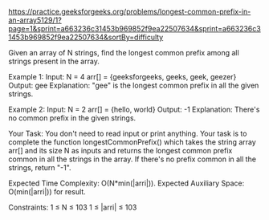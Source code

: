 https://practice.geeksforgeeks.org/problems/longest-common-prefix-in-an-array5129/1?page=1&sprint=a663236c31453b969852f9ea22507634&sprint=a663236c31453b969852f9ea22507634&sortBy=difficulty


Given an array of N strings, find the longest common prefix among all strings present in the array.


Example 1:
Input:
N = 4
arr[] = {geeksforgeeks, geeks, geek,
         geezer}
Output: gee
Explanation: "gee" is the longest common
prefix in all the given strings.

Example 2:
Input: 
N = 2
arr[] = {hello, world}
Output: -1
Explanation: There's no common prefix
in the given strings.

Your Task:
You don't need to read input or print anything. Your task is to complete the function longestCommonPrefix() which takes the string array arr[] and its size N as inputs and returns the longest common prefix common in all the strings in the array. If there's no prefix common in all the strings, return "-1".


Expected Time Complexity: O(N*min(|arri|)).
Expected Auxiliary Space: O(min(|arri|)) for result.


Constraints:
1 ≤ N ≤ 103
1 ≤ |arri| ≤ 103

